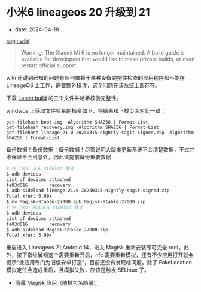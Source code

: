 # 小米6 lineageos 20 升级到 21
- date: 2024-04-18

[sagit wiki](https://wiki.lineageos.org/devices/sagit/)

> Warning: The Xiaomi Mi 6 is no longer maintained. A build guide is available for developers that would like to make private builds, or even restart official support.

wiki 还说到已知的问题有任何依赖于某种设备完整性检查的应用程序都不能在 LineageOS 上工作，需要额外操作，这个问题在该系统上都存在。

下载 [Latest build](https://download.lineageos.org/devices/sagit/builds) 的三个文件并哈希校验完整性。

windwos 上获取文件哈希的指令如下，将结果和下载页面对比一致：

    get-filehash boot.img -Algorithm SHA256 | Format-List
    get-filehash recovery.img -Algorithm SHA256 | Format-List
    get-filehash lineage-21.0-20240315-nightly-sagit-signed.zip -Algorithm SHA256 | Format-List

备份数据！备份数据！备份数据！尽管说明大版本更新系统不会清楚数据，不过并不保证不会出意外，因此请提前备份重要数据

```bash
# 在 TWRP 进入 sidelod 模式
$ adb devices
List of devices attached
fe03d016        recovery
$ adb sideload lineage-21.0-20240315-nightly-sagit-signed.zip
Total xfer: 0.99x
$ mv Magisk-Stable-27000.apk Magisk-Stable-27000.zip
# 在 TWRP 再次进入 sidelod 模式
$ adb devices
List of devices attached
fe03d016        recovery
$ adb sideload Magisk-Stable-27000.zip 
Total xfer: 3.99x 
```

重启进入 Lineageos 21 Android 14，进入 Magisk 重新安装即可完全 root。此外，按下指纹解锁这个需要重新开启，nfc 需要重新模拟，还有不少应用打开就会提示“此应用专门为旧版安卓打造”，目前还没有发现啥问题。除了 FakeLocation 模拟定位会造成重启，且模拟失败，应该是触发 SELinux 了。

- [隐藏 Magisk 应用（随机包名隐藏）](https://magiskcn.com/hide-magisk-app)
